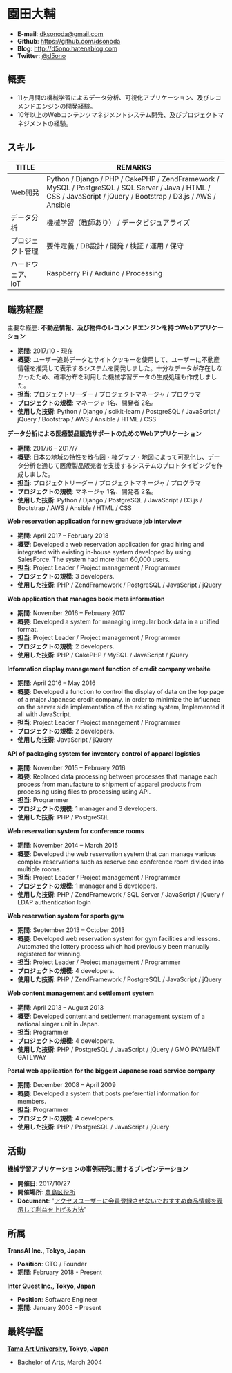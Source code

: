 # 園田大輔
* **E-mail**: dksonoda@gmail.com  
* **Github**: https://github.com/dsonoda  
* **Blog**: http://d5ono.hatenablog.com  
* **Twitter**: [@d5ono](https://twitter.com/d5ono)  

## 概要
* 11ヶ月間の機械学習によるデータ分析、可視化アプリケーション、及びレコメンドエンジンの開発経験。
* 10年以上のWebコンテンツマネジメントシステム開発、及びプロジェクトマネジメントの経験。

## スキル
| TITLE | REMARKS |
|------|--------|
| Web開発 | Python / Django / PHP / CakePHP / ZendFramework / MySQL / PostgreSQL / SQL Server / Java / HTML / CSS / JavaScript / jQuery / Bootstrap / D3.js / AWS / Ansible |
| データ分析 | 機械学習（教師あり） / データビジュアライズ |
| プロジェクト管理 | 要件定義 / DB設計 / 開発 / 検証 / 運用 / 保守 |
| ハードウェア、IoT | Raspberry Pi / Arduino / Processing |

## 職務経歴
主要な経歴: 
**不動産情報、及び物件のレコメンドエンジンを持つWebアプリケーション**
* **期間**: 2017/10 - 現在
* **概要**: ユーザー追跡データとサイトクッキーを使用して、ユーザーに不動産情報を推奨して表示するシステムを開発しました。十分なデータが存在しなかったため、確率分布を利用した機械学習データの生成処理も作成しました。
* **担当**: プロジェクトリーダー / プロジェクトマネージャ / プログラマ
* **プロジェクトの規模**: マネージャ 1名、開発者 2名。
* **使用した技術**: Python / Django / scikit-learn / PostgreSQL / JavaScript / jQuery / Bootstrap / AWS / Ansible / HTML / CSS

**データ分析による医療製品販売サポートのためのWebアプリケーション**
* **期間**: 2017/6 – 2017/7
* **概要**: 日本の地域の特性を散布図・棒グラフ・地図によって可視化し、データ分析を通じて医療製品販売者を支援するシステムのプロトタイピングを作成しました。
* **担当**: プロジェクトリーダー / プロジェクトマネージャ / プログラマ
* **プロジェクトの規模**: マネージャ 1名、開発者 2名。
* **使用した技術**: Python / Django / PostgreSQL / JavaScript / D3.js / Bootstrap / AWS / Ansible / HTML / CSS

**Web reservation application for new graduate job interview**
* **期間**: April 2017 – February 2018
* **概要**: Developed a web reservation application for grad hiring and integrated with existing in-house system developed by using SalesForce. The system had more than 60,000 users.
* **担当**: Project Leader / Project management / Programmer
* **プロジェクトの規模**: 3 developers.
* **使用した技術**: PHP / ZendFramework / PostgreSQL / JavaScript / jQuery

**Web application that manages book meta information**
* **期間**: November 2016 – February 2017
* **概要**: Developed a system for managing irregular book data in a unified format.
* **担当**: Project Leader / Project management / Programmer
* **プロジェクトの規模**: 2 developers.
* **使用した技術**: PHP / CakePHP / MySQL / JavaScript / jQuery

**Information display management function of credit company website**
* **期間**: April 2016 – May 2016
* **概要**: Developed a function to control the display of data on the top page of a major Japanese credit company. In order to minimize the influence on the server side implementation of the existing system, Implemented it all with JavaScript.
* **担当**: Project Leader / Project management / Programmer
* **プロジェクトの規模**: 2 developers.
* **使用した技術**: JavaScript / jQuery

**API of packaging system for inventory control of apparel logistics**
* **期間**: November 2015 – February 2016
* **概要**: Replaced data processing between processes that manage each process from manufacture to shipment of apparel products from processing using files to processing using API.
* **担当**: Programmer
* **プロジェクトの規模**: 1 manager and 3 developers.
* **使用した技術**: PHP / PostgreSQL

**Web reservation system for conference rooms**
* **期間**: November 2014 – March 2015
* **概要**: Developed the web reservation system that can manage various complex reservations such as reserve one conference room divided into multiple rooms.
* **担当**: Project Leader / Project management / Programmer
* **プロジェクトの規模**: 1 manager and 5 developers.
* **使用した技術**: PHP / ZendFramework / SQL Server / JavaScript / jQuery / LDAP authentication login

**Web reservation system for sports gym**
* **期間**: September 2013 – October 2013
* **概要**: Developed web reservation system for gym facilities and lessons. Automated the lottery process which had previously been manually registered for winning.
* **担当**: Project Leader / Project management / Programmer
* **プロジェクトの規模**: 4 developers.
* **使用した技術**: PHP / ZendFramework / PostgreSQL / JavaScript / jQuery

**Web content management and settlement system**
* **期間**: April 2013 – August 2013
* **概要**: Developed content and settlement management system of a national singer unit in Japan.
* **担当**: Programmer
* **プロジェクトの規模**: 4 developers.
* **使用した技術**: PHP / PostgreSQL / JavaScript / jQuery / GMO PAYMENT GATEWAY

**Portal web application for the biggest Japanese road service company**
* **期間**: December 2008 – April 2009
* **概要**: Developed a system that posts preferential information for members.
* **担当**: Programmer
* **プロジェクトの規模**: 4 developers.
* **使用した技術**: PHP / PostgreSQL / JavaScript / jQuery
  
## 活動
**機械学習アプリケーションの事例研究に関するプレゼンテーション**
* **開催日**: 2017/10/27
* **開催場所**: [豊島区役所](http://www.city.toshima.lg.jp/012/018294.html)
* **Document**: "[アクセスユーザーに会員登録させないでおすすめ商品情報を表示して利益を上げる方法](https://github.com/dsonoda/Curriculum-Vitae/blob/master/docs/slides/20171027.pdf)"

## 所属
**TransAI Inc., Tokyo, Japan**
* **Position**: CTO / Founder
* **期間**: February 2018 - Present

**[Inter Quest Inc.](https://www.iqnet.co.jp), Tokyo, Japan**
* **Position**: Software Engineer
* **期間**: January 2008 – Present

## 最終学歴
**[Tama Art University](http://www.tamabi.ac.jp), Tokyo, Japan**
* Bachelor of Arts, March 2004
